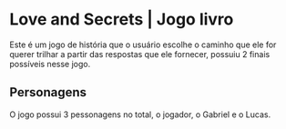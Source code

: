 # Love and Secrets | Jogo livro
Este é um jogo de história que o usuário escolhe o caminho que ele for querer trilhar a partir das respostas que ele fornecer, possuiu 2 finais possíveis nesse jogo.

## Personagens
O jogo possui 3 pessonagens no total, o jogador, o Gabriel e o Lucas.